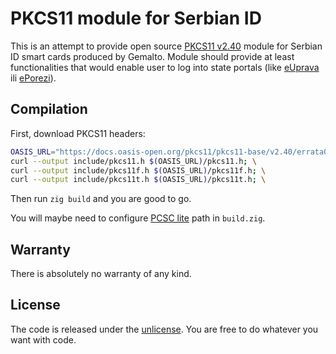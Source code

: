 # PKCS11 module for Serbian ID

This is an attempt to provide open source [PKCS11 v2.40](https://docs.oasis-open.org/pkcs11/pkcs11-base/v2.40/pkcs11-base-v2.40.html) module for Serbian ID smart cards produced by Gemalto. Module should provide at least functionalities that would enable user to log into state portals (like [eUprava](https://euprava.gov.rs/) ili [ePorezi](https://eporezi.purs.gov.rs/user/login.html)).

## Compilation

First, download PKCS11 headers:

```bash
OASIS_URL="https://docs.oasis-open.org/pkcs11/pkcs11-base/v2.40/errata01/os/include/pkcs11-v2.40"
curl --output include/pkcs11.h $(OASIS_URL)/pkcs11.h; \
curl --output include/pkcs11f.h $(OASIS_URL)/pkcs11f.h; \
curl --output include/pkcs11t.h $(OASIS_URL)/pkcs11t.h; \
```

Then run `zig build` and you are good to go.

You will maybe need to configure [PCSC lite](https://pcsclite.apdu.fr/) path in `build.zig`.

## Warranty

There is absolutely no warranty of any kind.

## License

The code is released under the [unlicense](LICENSE). You are free to do whatever you want with code.
